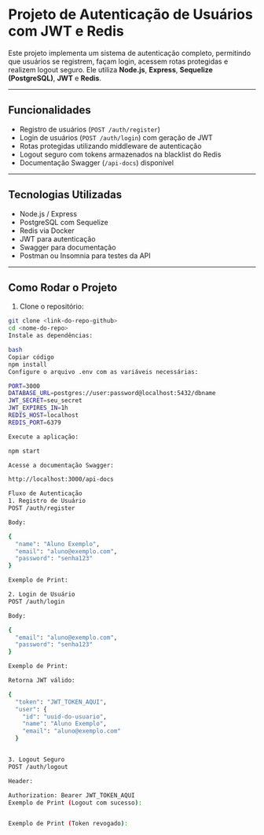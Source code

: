 # Projeto de Autenticação de Usuários com JWT e Redis

Este projeto implementa um sistema de autenticação completo, permitindo que usuários se registrem, façam login, acessem rotas protegidas e realizem logout seguro. Ele utiliza **Node.js**, **Express**, **Sequelize (PostgreSQL)**, **JWT** e **Redis**.

---

## Funcionalidades

- Registro de usuários (`POST /auth/register`)
- Login de usuários (`POST /auth/login`) com geração de JWT
- Rotas protegidas utilizando middleware de autenticação
- Logout seguro com tokens armazenados na blacklist do Redis
- Documentação Swagger (`/api-docs`) disponível

---

## Tecnologias Utilizadas

- Node.js / Express
- PostgreSQL com Sequelize
- Redis via Docker
- JWT para autenticação
- Swagger para documentação
- Postman ou Insomnia para testes da API

---

## Como Rodar o Projeto

1. Clone o repositório:

```bash
git clone <link-do-repo-github>
cd <nome-do-repo>
Instale as dependências:

bash
Copiar código
npm install
Configure o arquivo .env com as variáveis necessárias:

PORT=3000
DATABASE_URL=postgres://user:password@localhost:5432/dbname
JWT_SECRET=seu_secret
JWT_EXPIRES_IN=1h
REDIS_HOST=localhost
REDIS_PORT=6379

Execute a aplicação:

npm start

Acesse a documentação Swagger:

http://localhost:3000/api-docs

Fluxo de Autenticação
1. Registro de Usuário
POST /auth/register

Body:

{
  "name": "Aluno Exemplo",
  "email": "aluno@exemplo.com",
  "password": "senha123"
}

Exemplo de Print:

2. Login de Usuário
POST /auth/login

Body:

{
  "email": "aluno@exemplo.com",
  "password": "senha123"
}

Exemplo de Print:

Retorna JWT válido:

{
  "token": "JWT_TOKEN_AQUI",
  "user": {
    "id": "uuid-do-usuario",
    "name": "Aluno Exemplo",
    "email": "aluno@exemplo.com"
  }


3. Logout Seguro
POST /auth/logout

Header:

Authorization: Bearer JWT_TOKEN_AQUI
Exemplo de Print (Logout com sucesso):


Exemplo de Print (Token revogado):
